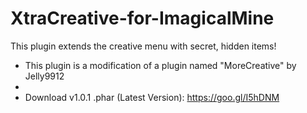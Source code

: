 # XtraCreative-for-ImagicalMine
This plugin extends the creative menu with secret, hidden items!

- This plugin is a modification of a plugin named "MoreCreative" by Jelly9912
- 
- Download v1.0.1 .phar (Latest Version): https://goo.gl/I5hDNM

